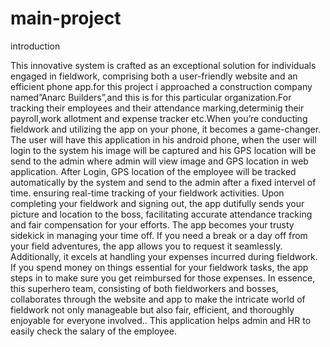 # main-project

introduction

This innovative system is crafted as an exceptional solution for individuals engaged in fieldwork, comprising
both a user-friendly website and an efficient phone app.for this project i approached a construction company
named”Anarc Builders”,and this is for this particular organization.For tracking their employees and their
attendance marking,determinig their payroll,work allotment and expense tracker etc.When you’re conducting
fieldwork and utilizing the app on your phone, it becomes a game-changer. The user will have this application
in his android phone, when the user will login to the system his image will be captured and his GPS location
will be send to the admin where admin will view image and GPS location in web application. After Login,
GPS location of the employee will be tracked automatically by the system and send to the admin after a fixed
intervel of time. ensuring real-time tracking of your fieldwork activities. Upon completing your fieldwork
and signing out, the app dutifully sends your picture and location to the boss, facilitating accurate attendance
tracking and fair compensation for your efforts.
The app becomes your trusty sidekick in managing your time off. If you need a break or a day off from
your field adventures, the app allows you to request it seamlessly. Additionally, it excels at handling your
expenses incurred during fieldwork. If you spend money on things essential for your fieldwork tasks, the
app steps in to make sure you get reimbursed for those expenses. In essence, this superhero team, consisting
of both fieldworkers and bosses, collaborates through the website and app to make the intricate world of
fieldwork not only manageable but also fair, efficient, and thoroughly enjoyable for everyone involved.. This
application helps admin and HR to easily check the salary of the employee.
